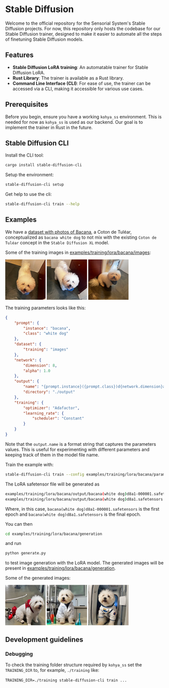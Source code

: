 # Stable Diffusion

Welcome to the official repository for the Sensorial System's Stable Diffusion projects. For now, this repository only hosts the codebase for our Stable Diffusion trainer, designed to make it easier to automate all the steps of finetuning Stable Diffusion models.

## Features

- **Stable Diffusion LoRA training**: An automatable trainer for Stable Diffusion LoRA.
- **Rust Library**: The trainer is available as a Rust library.
- **Command Line Interface (CLI)**: For ease of use, the trainer can be accessed via a CLI, making it accessible for various use cases.

## Prerequisites

Before you begin, ensure you have a working `kohya_ss` environment.
This is needed for now as `kohya_ss` is used as our backend. Our goal is to implement the trainer in Rust in the future.

## Stable Diffusion CLI

Install the CLI tool:
```bash
cargo install stable-diffusion-cli
```

Setup the environment:
```bash
stable-diffusion-cli setup
```

Get help to use the cli:
```bash
stable-diffusion-cli train --help
```

## Examples

We have a [dataset with photos of Bacana](examples/training/lora/bacana/images), a Coton de Tuléar, conceptualized as `bacana white dog` to not mix with the existing `Coton de Tuléar` concept in the `Stable Diffusion XL` model.

Some of the training images in [examples/training/lora/bacana/images](examples/training/lora/bacana/images):
<p>
<img src="examples/training/lora/bacana/images/IMG_5175.PNG" width="128">
<img src="examples/training/lora/bacana/images/IMG_5176.PNG" width="128">
<img src="examples/training/lora/bacana/images/IMG_5180.PNG" width="128">
</p>

The training parameters looks like this:

```json
{
    "prompt": {
        "instance": "bacana",
        "class": "white dog"
    },
    "dataset": {
        "training": "images"
    },
    "network": {
        "dimension": 8,
        "alpha": 1.0
    },
    "output": {
        "name": "{prompt.instance}({prompt.class})d{network.dimension}a{network.alpha}",
        "directory": "./output"
    },
    "training": {
        "optimizer": "Adafactor",
        "learning_rate": {
            "scheduler": "Constant"
        }    
    }
}
```

Note that the `output.name` is a format string that captures the parameters values. This is useful for experimenting with different parameters and keeping track of them in the model file name.

Train the example with:
```bash
stable-diffusion-cli train --config examples/training/lora/bacana/parameters.json
```

The LoRA safetensor file will be generated as
```bash
examples/training/lora/bacana/output/bacana(white dog)d8a1-000001.safetensors
examples/training/lora/bacana/output/bacana(white dog)d8a1.safetensors
```

Where, in this case, `bacana(white dog)d8a1-000001.safetensors` is the first epoch and `bacana(white dog)d8a1.safetensors` is the final epoch.

You can then
```bash
cd examples/training/lora/bacana/generation
```
and run
```bash
python generate.py
```
to test image generation with the LoRA model. The generated images will be present in [examples/training/lora/bacana/generation](examples/training/lora/bacana/generation).

Some of the generated images:
<p>
<img src="examples/training/lora/bacana/generation/bacana as a fireman.png" width="128" />
<img src="examples/training/lora/bacana/generation/bacana as a scientist.png" width="128" />
<img src="examples/training/lora/bacana/generation/bacana as an astronaut.png" width="128" />
</p>

## Development guidelines

### Debugging

To check the training folder structure required by `kohya_ss` set the `TRAINING_DIR` to, for example, `./training` like:

`TRAINING_DIR=./training stable-diffusion-cli train ...`